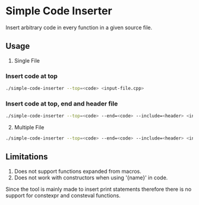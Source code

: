 # Simple Code Inserter

Insert arbitrary code in every function in a given source file. 

## Usage 

1. Single File

### Insert code at top

```bash
./simple-code-inserter --top=<code> <input-file.cpp>
```

### Insert code at top, end and header file

```bash
./simple-code-inserter --top=<code> --end=<code> --include=<header> <input-file.cpp>
```

2. Multiple File 

```bash
./simple-code-inserter --top=<code> --end=<code> --include=<header> <input-file1.cpp> <input-file2.cpp> ... <input-filen.cpp>
```

## Limitations
1. Does not support functions expanded from macros. 
2. Does not work with constructors when using '{name}' in code. 

Since the tool is mainly made to insert print statements therefore there is no support for constexpr and consteval functions.
